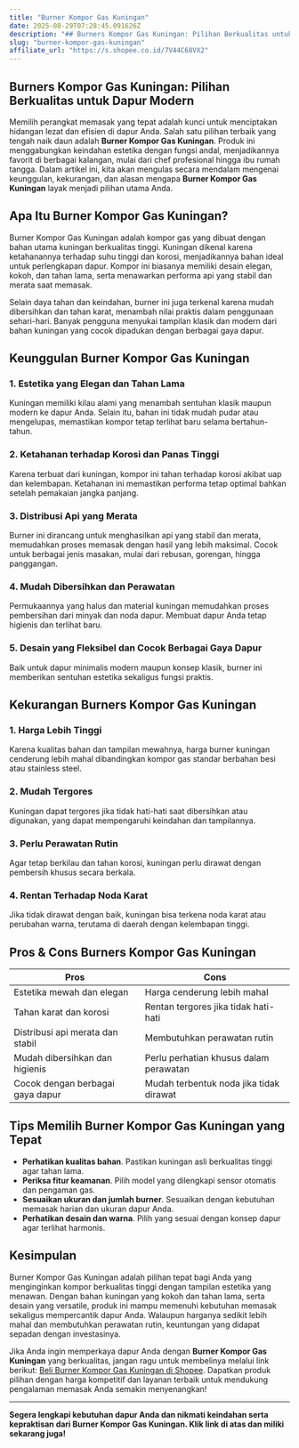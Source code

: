 ```yaml
---
title: "Burner Kompor Gas Kuningan"
date: 2025-08-29T07:28:45.091626Z
description: "## Burners Kompor Gas Kuningan: Pilihan Berkualitas untuk Dapur Modern..."
slug: "burner-kompor-gas-kuningan"
affiliate_url: "https://s.shopee.co.id/7V44C68VX2"
---
```

## Burners Kompor Gas Kuningan: Pilihan Berkualitas untuk Dapur Modern

Memilih perangkat memasak yang tepat adalah kunci untuk menciptakan hidangan lezat dan efisien di dapur Anda. Salah satu pilihan terbaik yang tengah naik daun adalah **Burner Kompor Gas Kuningan**. Produk ini menggabungkan keindahan estetika dengan fungsi andal, menjadikannya favorit di berbagai kalangan, mulai dari chef profesional hingga ibu rumah tangga. Dalam artikel ini, kita akan mengulas secara mendalam mengenai keunggulan, kekurangan, dan alasan mengapa **Burner Kompor Gas Kuningan** layak menjadi pilihan utama Anda.

## Apa Itu Burner Kompor Gas Kuningan?

Burner Kompor Gas Kuningan adalah kompor gas yang dibuat dengan bahan utama kuningan berkualitas tinggi. Kuningan dikenal karena ketahanannya terhadap suhu tinggi dan korosi, menjadikannya bahan ideal untuk perlengkapan dapur. Kompor ini biasanya memiliki desain elegan, kokoh, dan tahan lama, serta menawarkan performa api yang stabil dan merata saat memasak.

Selain daya tahan dan keindahan, burner ini juga terkenal karena mudah dibersihkan dan tahan karat, menambah nilai praktis dalam penggunaan sehari-hari. Banyak pengguna menyukai tampilan klasik dan modern dari bahan kuningan yang cocok dipadukan dengan berbagai gaya dapur.

## Keunggulan Burner Kompor Gas Kuningan

### 1. Estetika yang Elegan dan Tahan Lama
Kuningan memiliki kilau alami yang menambah sentuhan klasik maupun modern ke dapur Anda. Selain itu, bahan ini tidak mudah pudar atau mengelupas, memastikan kompor tetap terlihat baru selama bertahun-tahun.

### 2. Ketahanan terhadap Korosi dan Panas Tinggi
Karena terbuat dari kuningan, kompor ini tahan terhadap korosi akibat uap dan kelembapan. Ketahanan ini memastikan performa tetap optimal bahkan setelah pemakaian jangka panjang.

### 3. Distribusi Api yang Merata
Burner ini dirancang untuk menghasilkan api yang stabil dan merata, memudahkan proses memasak dengan hasil yang lebih maksimal. Cocok untuk berbagai jenis masakan, mulai dari rebusan, gorengan, hingga panggangan.

### 4. Mudah Dibersihkan dan Perawatan
Permukaannya yang halus dan material kuningan memudahkan proses pembersihan dari minyak dan noda dapur. Membuat dapur Anda tetap higienis dan terlihat baru.

### 5. Desain yang Fleksibel dan Cocok Berbagai Gaya Dapur
Baik untuk dapur minimalis modern maupun konsep klasik, burner ini memberikan sentuhan estetika sekaligus fungsi praktis.

## Kekurangan Burners Kompor Gas Kuningan

### 1. Harga Lebih Tinggi
Karena kualitas bahan dan tampilan mewahnya, harga burner kuningan cenderung lebih mahal dibandingkan kompor gas standar berbahan besi atau stainless steel.

### 2. Mudah Tergores
Kuningan dapat tergores jika tidak hati-hati saat dibersihkan atau digunakan, yang dapat mempengaruhi keindahan dan tampilannya.

### 3. Perlu Perawatan Rutin
Agar tetap berkilau dan tahan korosi, kuningan perlu dirawat dengan pembersih khusus secara berkala.

### 4. Rentan Terhadap Noda Karat
Jika tidak dirawat dengan baik, kuningan bisa terkena noda karat atau perubahan warna, terutama di daerah dengan kelembapan tinggi.

## Pros & Cons Burners Kompor Gas Kuningan

| **Pros** | **Cons** |
| --- | --- |
| Estetika mewah dan elegan | Harga cenderung lebih mahal |
| Tahan karat dan korosi | Rentan tergores jika tidak hati-hati |
| Distribusi api merata dan stabil | Membutuhkan perawatan rutin |
| Mudah dibersihkan dan higienis | Perlu perhatian khusus dalam perawatan |
| Cocok dengan berbagai gaya dapur | Mudah terbentuk noda jika tidak dirawat |

## Tips Memilih Burner Kompor Gas Kuningan yang Tepat

- **Perhatikan kualitas bahan**. Pastikan kuningan asli berkualitas tinggi agar tahan lama.
- **Periksa fitur keamanan**. Pilih model yang dilengkapi sensor otomatis dan pengaman gas.
- **Sesuaikan ukuran dan jumlah burner**. Sesuaikan dengan kebutuhan memasak harian dan ukuran dapur Anda.
- **Perhatikan desain dan warna**. Pilih yang sesuai dengan konsep dapur agar terlihat harmonis.

## Kesimpulan

Burner Kompor Gas Kuningan adalah pilihan tepat bagi Anda yang menginginkan kompor berkualitas tinggi dengan tampilan estetika yang menawan. Dengan bahan kuningan yang kokoh dan tahan lama, serta desain yang versatile, produk ini mampu memenuhi kebutuhan memasak sekaligus mempercantik dapur Anda. Walaupun harganya sedikit lebih mahal dan membutuhkan perawatan rutin, keuntungan yang didapat sepadan dengan investasinya.

Jika Anda ingin memperkaya dapur Anda dengan **Burner Kompor Gas Kuningan** yang berkualitas, jangan ragu untuk membelinya melalui link berikut: [Beli Burner Kompor Gas Kuningan di Shopee](https://s.shopee.co.id/7V44C68VX2). Dapatkan produk pilihan dengan harga kompetitif dan layanan terbaik untuk mendukung pengalaman memasak Anda semakin menyenangkan!

---

**Segera lengkapi kebutuhan dapur Anda dan nikmati keindahan serta kepraktisan dari Burner Kompor Gas Kuningan. Klik link di atas dan miliki sekarang juga!**